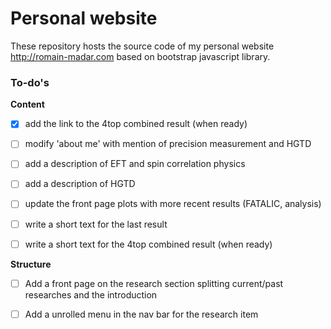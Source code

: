 # Personal website

These repository hosts the source code of my personal website http://romain-madar.com
based on bootstrap javascript library.

### To-do's

**Content**
- [x] add the link to the 4top combined result (when ready)
- [ ] modify 'about me' with mention of precision measurement and HGTD
- [ ] add a description of EFT and spin correlation physics
- [ ] add a description of HGTD
- [ ] update the front page plots with more recent results (FATALIC, analysis)
- [ ] write a short text for the last result
- [ ] write a short text for the 4top combined result (when ready)


**Structure**
- [ ] Add a front page on the research section splitting
current/past researches and the introduction
- [ ] Add a unrolled menu in the nav bar for the research item 


